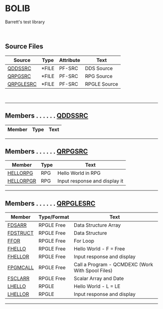 # BOLIB

Barrett's test library

<br>

## Source Files
| **Source**  | **Type** | **Attribute**  | **Text**                            |
| ----------- | -------- | -------------- | ----------------------------------- |
| [QDDSSRC](https://github.com/barrettotte/RPGLE/tree/master/BOLIB/QDDSSRC)     | *FILE | PF-SRC | DDS Source   |
| [QRPGSRC](https://github.com/barrettotte/RPGLE/tree/master/BOLIB/QRPGSRC)     | *FILE | PF-SRC | RPG Source   |
| [QRPGLESRC](https://github.com/barrettotte/RPGLE/tree/master/BOLIB/QRPGLESRC) | *FILE | PF-SRC | RPGLE Source |

<br>

<hr>

## Members . . . . . . [QDDSSRC]()
| **Member**    | **Type** | **Text**                      |
| ------------- | -------- | ----------------------------- |

<hr>

## Members . . . . . . [QRPGSRC]()
| **Member**    | **Type** | **Text**                      |
| ------------- | -------- | ----------------------------- |
| [HELLORPG](https://github.com/barrettotte/RPGLE/blob/master/BOLIB/QPRGSRC/HELLORPG.RPG) | RPG | Hello World in RPG |
| [HELLORPGR](https://github.com/barrettotte/RPGLE/blob/master/BOLIB/QPRGSRC/HELLORPGR.RPG) | RPG | Input response and display it |

<hr>

## Members . . . . . . [QRPGLESRC]()
| **Member**      | **Type/Format** | **Text** |
| --------------- | -------- | ---------|
| [FDSARR](https://github.com/barrettotte/RPGLE/blob/master/BOLIB/QRPGLESRC/FDSARR.RPGLE) | RPGLE Free | Data Structure Array |
| [FDSTRUCT](https://github.com/barrettotte/RPGLE/blob/master/BOLIB/QRPGLESRC/FDSTRUCT.RPGLE) | RPGLE Free | Data Structure |
| [FFOR](https://github.com/barrettotte/RPGLE/blob/master/BOLIB/QRPGLESRC/FFOR.RPGLE) | RPGLE Free | For Loop |
| [FHELLO](https://github.com/barrettotte/RPGLE/blob/master/BOLIB/QRPGLESRC/FHELLO.RPGLE) | RPGLE Free | Hello World - F = Free |
| [FHELLOR](https://github.com/barrettotte/RPGLE/blob/master/BOLIB/QRPGLESRC/FHELLOR.RPGLE) | RPGLE Free | Input response and display |
| [FPGMCALL](https://github.com/barrettotte/RPGLE/blob/master/BOLIB/QRPGLESRC/FPGMCALL.RPGLE) | RPGLE Free | Call a Program - QCMDEXC (Work With Spool Files) |
| [FSCLARR](https://github.com/barrettotte/RPGLE/blob/master/BOLIB/QRPGLESRC/FSCLARR.RPGLE) | RPGLE Free | Scalar Array and Date |
| [LHELLO](https://github.com/barrettotte/RPGLE/blob/master/BOLIB/QRPGLESRC/LHELLO.RPGLE) | RPGLE | Hello World  - L = LE |
| [LHELLOR](https://github.com/barrettotte/RPGLE/blob/master/BOLIB/QRPGLESRC/LHELLOR.RPGLE) | RPGLE | Input response and display |

<hr>
